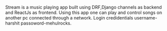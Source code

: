 Stream is a music playing app built using DRF,Django channels as backend and ReactJs as frontend. 
Using this app one can play and control songs on another pc connected through a network. 
Login credidentials username-harshit passoword-mehulrocks. 
